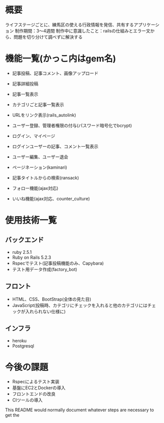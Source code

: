 # 概要
ライフステージごとに、練馬区の使える行政情報を発信、共有するアプリケーション
制作期間：3〜4週間
制作中に意識したこと：railsの仕組みとエラー文から、問題を切り分けて調べずに解決する

# 機能一覧(かっこ内はgem名)
 * 記事投稿、記事コメント、画像アップロード
 * 記事詳細投稿
 * 記事一覧表示
 * カテゴリごと記事一覧表示
 * URLをリンク表示(rails_autolink)
 
 * ユーザー登録、管理者権限の付与(パスワード暗号化でbcrypt)
 * ログイン、マイページ
 * ログインユーザーの記事、コメント一覧表示
 * ユーザー編集、ユーザー退会
 
 * ページネーション(kaminari)
 * 記事タイトルからの検索(ransack)
 * フォロー機能(ajax対応)
 * いいね機能(ajax対応、counter_culture)

# 使用技術一覧
## バックエンド
 * ruby 2.5.1
 * Ruby on Rails 5.2.3
 * Rspecでテスト(記事投稿機能のみ、Capybara)
 * テスト用データ作成(factory_bot)

## フロント
 * HTML、CSS、BootStrap(全体の見た目)
 * JavaScript(投稿時、カテゴリにチェックを入れると他のカテゴリにはチェックが入れられない仕様に)

## インフラ
 * heroku
 * Postgresql
  
# 今後の課題
 * Rspecによるテスト実装
 * 基盤にEC2とDockerの導入
 * フロントエンドの改良 
 * CIツールの導入

This README would normally document whatever steps are necessary to get the
